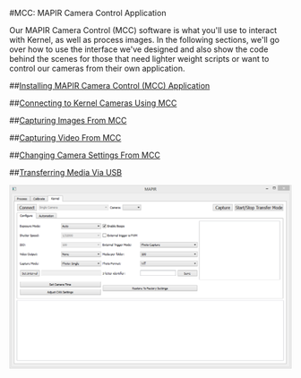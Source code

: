 #MCC: MAPIR Camera Control Application

Our MAPIR Camera Control (MCC) software is what you'll use to interact with Kernel, as well as process images. In the following sections, we'll go over how to use the interface we've designed and also show the code behind the scenes for those that need lighter weight scripts or want to control our cameras from their own application.

##[Installing MAPIR Camera Control (MCC) Application](../interfacing-with-kernel/software-interface/mcc/installation.html)

##[Connecting to Kernel Cameras Using MCC](../interfacing-with-kernel/software-interface/mcc/connecting-to-kernel.html)

##[Capturing Images From MCC](../interfacing-with-kernel/software-interface/mcc/capturing-images.html)

##[Capturing Video From MCC](../interfacing-with-kernel/software-interface/mcc/capturing-video.html)

##[Changing Camera Settings From MCC](../interfacing-with-kernel/software-interface/mcc/changing-camera-settings.html)

##[Transferring Media Via USB](../interfacing-with-kernel/software-interface/mcc/transferring-media.html)


![](/assets/KernelTabSnip.PNG)
